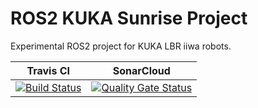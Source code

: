 # ROS2 KUKA Sunrise Project

Experimental ROS2 project for KUKA LBR iiwa robots.


Travis CI | SonarCloud
------------| ---------------
[![Build Status](https://travis-ci.com/kroshu/ros2_kuka_sunrise.svg?branch=master)](https://travis-ci.com/kroshu/ros2_kuka_sunrise) | [![Quality Gate Status](https://sonarcloud.io/api/project_badges/measure?project=kroshu_ros2_kuka_sunrise&metric=alert_status)](https://sonarcloud.io/dashboard?id=kroshu_ros2_kuka_sunrise)

